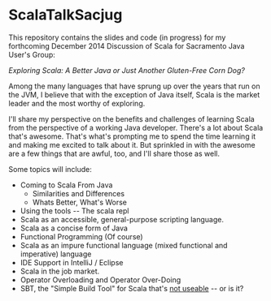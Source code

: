 ScalaTalkSacjug
===============

This repository contains the slides and code (in progress) for my forthcoming December 2014 Discussion of Scala for Sacramento Java User's Group:

_Exploring Scala:  A Better Java or Just Another Gluten-Free Corn Dog?_

Among the many languages that have sprung up over the years that run on the JVM, I believe that with the exception of Java itself, Scala is the market leader and the most worthy of exploring.

I'll share my perspective on the benefits and challenges of learning Scala from the perspective of a working Java developer.  There's a lot about Scala that's awesome. That's what's prompting me to spend the time learning it and making me excited to talk about it.  But sprinkled in with the awesome are a few things that are awful, too, and I'll share those as well.

Some topics will include:

* Coming to Scala From Java
	* Similarities and Differences
	* Whats Better, What's Worse
* Using the tools -- The scala repl
* Scala as an accessible, general-purpose scripting language.
* Scala as a concise form of Java
* Functional Programming (Of course)
* Scala as an impure functional language (mixed functional and imperative) language
* IDE Support in IntelliJ / Eclipse
* Scala in the job market.
* Operator Overloading and Operator Over-Doing
* SBT, the "Simple Build Tool" for Scala that's [not useable](http://blog.brechtel.us/2013/03/10/sbt-is-not-usable.html) -- or is it?


